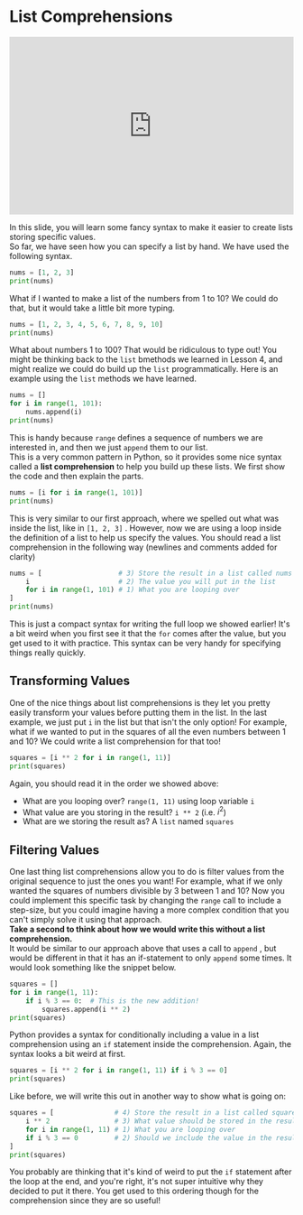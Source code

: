 # List Comprehensions

<div style="position: relative; padding-bottom: 62.5%; height: 0;">
    <iframe src="https://www.loom.com/embed/3765af6fbd7e4be69fa677ec1fdc8c77?sharedAppSource=personal_library" frameborder="0" webkitallowfullscreen mozallowfullscreen allowfullscreen style="position: absolute; top: 0; left: 0; width: 100%; height: 100%;"></iframe>
</div>

In this slide, you will learn some fancy syntax to make it easier to create lists storing specific values.  
So far, we have seen how you can specify a list by hand. We have used the following syntax.  
```python
nums = [1, 2, 3]
print(nums)
```

What if I wanted to make a list of the numbers from 1 to 10? We could do that, but it would take a little bit more typing.  
```python
nums = [1, 2, 3, 4, 5, 6, 7, 8, 9, 10]
print(nums)
```

What about numbers 1 to 100? That would be ridiculous to type out! You might be thinking back to the `list` bmethods we learned in Lesson 4, and might realize we could do build up the `list` programmatically. Here is an example using the `list` methods we have learned.  
```python
nums = []
for i in range(1, 101): 
    nums.append(i)
print(nums)
```

This is handy because `range` defines a sequence of numbers we are interested in, and then we just `append` them to our list.  
This is a very common pattern in Python, so it provides some nice syntax called a **list comprehension** to help you build up these lists. We first show the code and then explain the parts.  
```python
nums = [i for i in range(1, 101)]
print(nums)
```

This is very similar to our first approach, where we spelled out what was inside the list, like in `[1, 2, 3]` . However, now we are using a loop inside the definition of a list to help us specify the values. You should read a list comprehension in the following way (newlines and comments added for clarity)  
```python
nums = [                   # 3) Store the result in a list called nums
    i                      # 2) The value you will put in the list
    for i in range(1, 101) # 1) What you are looping over
]
print(nums)
```

This is just a compact syntax for writing the full loop we showed earlier! It's a bit weird when you first see it that the `for` comes after the value, but you get used to it with practice. This syntax can be very handy for specifying things really quickly.  
##  Transforming Values  

One of the nice things about list comprehensions is they let you pretty easily transform your values before putting them in the list. In the last example, we just put `i` in the list but that isn't the only option! For example, what if we wanted to put in the squares of all the even numbers between 1 and 10? We could write a list comprehension for that too!  
```python
squares = [i ** 2 for i in range(1, 11)]
print(squares)
```

Again, you should read it in the order we showed above:  
-  What are you looping over?     `range(1, 11)`     using loop variable     `i`   
-  What value are you storing in the result?     `i ** 2`     (i.e. $i^2$)  
-  What are we storing the result as? A     `list`     named     `squares`   

##  Filtering Values  

One last thing list comprehensions allow you to do is filter values from the original sequence to just the ones you want! For example, what if we only wanted the squares of numbers divisible by 3 between 1 and 10?  Now you could implement this specific task by changing the `range` call to include a step-size, but you could imagine having a more complex condition that you can't simply solve it using that approach.  
**Take a second to think about how we would write this without a list comprehension.**   
It would be similar to our approach above that uses a call to `append` , but would be different in that it has an if-statement to only `append` some times.  It would look something like the snippet below.  
```python
squares = []
for i in range(1, 11):
    if i % 3 == 0:  # This is the new addition!
        squares.append(i ** 2)
print(squares)
```

Python provides a syntax for conditionally including a value in a list comprehension using an `if` statement inside the comprehension. Again, the syntax looks a bit weird at first.  
```python
squares = [i ** 2 for i in range(1, 11) if i % 3 == 0]
print(squares)
```

Like before, we will write this out in another way to show what is going on:  
```python
squares = [               # 4) Store the result in a list called squares
    i ** 2                # 3) What value should be stored in the result?
    for i in range(1, 11) # 1) What you are looping over
    if i % 3 == 0         # 2) Should we include the value in the result?
]
print(squares)
```

You probably are thinking that it's kind of weird to put the `if` statement after the loop at the end, and you're right, it's not super intuitive why they decided to put it there. You get used to this ordering though for the comprehension since they are so useful!  
